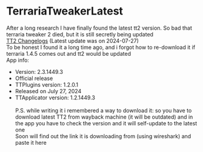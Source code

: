 # TerrariaTweakerLatest
After a long research I have finally found the latest tt2 version. So bad that terraria tweaker 2 died, but it is still secretly being updated<br>
[TT2 Changelogs](https://www.tiberiumfusion.com/product/tt2/res/changelog_tt2.txt) (Latest update was on 2024-07-27)<br>
To be honest I found it a long time ago, and i forgot how to re-download it if terraria 1.4.5 comes out and tt2 would be updated<br>
App info:
- Version: 2.3.1449.3
- Official release
- TTPlugins version: 1.2.0.1
- Released on July 27, 2024
- TTApplicator version: 1.2.1449.3
<br><br>P.S. while writing it i remembered a way to download it: so you have to download latest TT2 from wayback machine (it will be outdated) and in the app you have to check the version and it will self-update to the latest one
<br> Soon will find out the link it is downloading from (using wireshark) and paste it here
